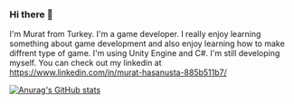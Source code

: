 ### Hi there 👋

I'm Murat from Turkey. I'm a game developer. I really enjoy learning something about game development and also enjoy learning how to make diffrent type of game. I'm using Unity Engine and C#. I'm still developing myself. You can check out my linkedin at https://www.linkedin.com/in/murat-hasanusta-885b511b7/

[![Anurag's GitHub stats](https://github-readme-stats.vercel.app/api?username=Calquter)](https://github.com/anuraghazra/github-readme-stats)
